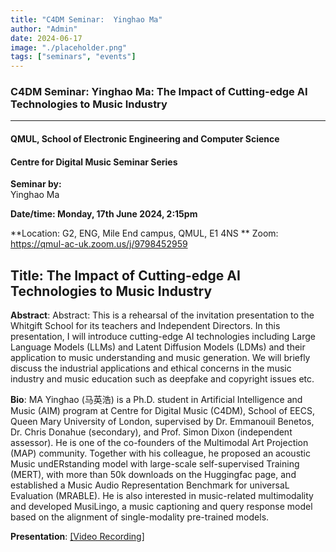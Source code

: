 ```yaml
---
title: "C4DM Seminar:  Yinghao Ma"
author: "Admin"
date: 2024-06-17
image: "./placeholder.png"
tags: ["seminars", "events"]
---
```


### C4DM Seminar: Yinghao Ma: The Impact of Cutting-edge AI Technologies to Music Industry
-----------------

#### QMUL, School of Electronic Engineering and Computer Science

#### Centre for Digital Music Seminar Series

**Seminar by:**   
   Yinghao Ma

**Date/time:  Monday, 17th June 2024, 2:15pm**

**Location: G2, ENG, Mile End campus, QMUL, E1 4NS **
Zoom: https://qmul-ac-uk.zoom.us/j/9798452959


<b>Title</b>: The Impact of Cutting-edge AI Technologies to Music Industry
-----------------

<b>Abstract</b>: Abstract: This is a rehearsal of the invitation presentation to the Whitgift School for its teachers and Independent Directors.  In this presentation, I will introduce cutting-edge AI technologies including Large Language Models (LLMs) and Latent Diffusion Models (LDMs) and their application to music understanding and music generation. We will briefly discuss the industrial applications and ethical concerns in the music industry and music education such as deepfake and copyright issues etc.



<b>Bio</b>: MA Yinghao (马英浩) is a Ph.D. student in Artificial Intelligence and Music (AIM) program at Centre for Digital Music (C4DM), School of EECS, Queen Mary University of London, supervised by Dr. Emmanouil Benetos, Dr. Chris Donahue (secondary), and Prof. Simon Dixon (independent assessor). He is one of the co-founders of the Multimodal Art Projection (MAP) community. Together with his colleague, he proposed an acoustic Music undERstanding model with large-scale self-supervised Training (MERT), with more than 50k downloads on the Huggingfac page, and established a Music Audio Representation Benchmark for universaL Evaluation (MRABLE). He is also interested in music-related multimodality and developed MusiLingo, a music captioning and query response model based on the alignment of single-modality pre-trained models.


<b>Presentation</b>: 
<a href="https://www.youtube.com/watch?v=9eLlyiIjowg">[Video Recording]</a>

